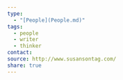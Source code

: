 ```yaml
---
type:
  - "[People](People.md)"
tags:
  - people
  - writer
  - thinker
contact: 
source: http://www.susansontag.com/
share: true
---
```



